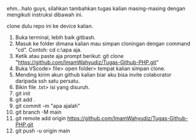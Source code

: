 ehm...halo guys, silahkan tambahkan tugas kalian masing-masing dengan mengikuti instruksi dibawah ini.

clone dulu repo ini ke device kalian.
1. Buka terminal, lebih baik gitbash.
2. Masuk ke folder dimana kalian mau simpan cloningan dengan command "cd". Contoh: cd c:\apa aja.
3. Ketik atau paste aja prompt berikut: git clone "https://github.com/ImamWahyudiz/Tugas-Github-PHP.git"
4. Buka VScode> file> open folder> tempat kalian simpan clone.
5. Mending kirim akun github kalian biar aku bisa invite colaborator daripada ssh satu persatu.
6. Bikin file .txt> isi yang disuruh.
7. git init
8. git add .
9. git commit -m "apa ajalah"
10. git branch -M main
11. git remote add origin https://github.com/ImamWahyudiz/Tugas-Github-PHP.git
12. git push -u origin main

